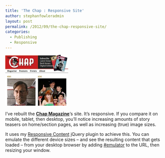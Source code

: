 ```yaml
---
title: 'The Chap : Responsive Site'
author: stephanfowleradmin
layout: post
permalink: /2012/09/the-chap-responsive-site/
categories:
  - Publishing
  - Responsive
---
```

<img src="/assets/2012/09/chap.jpg" alt="chap" width="200" height="162" class="alignleft size-full wp-image-145" />

I&#8217;ve rebuilt the [**Chap&nbsp;Magazine**][1]&#8216;s site. It&#8217;s responsive. If you compare it on mobile, tablet, then desktop, you&#8217;ll notice increasing amounts of story teasers on home/section pages, as well as increasing (true) image sizes. 

It uses my [Responsive Content][2] jQuery plugin to achieve this. You can emulate the different device sizes &#8211; and see the resulting content that gets loaded &#8211; from your desktop browser by adding [#emulator][3] to the URL, then resizing your window.

 [1]: http://thechapmagazine.co.uk/ "Chap Magazine"
 [2]: http://stephanfowler.github.com/responsive-content/ "Responsive Content"
 [3]: http://thechapmagazine.co.uk/#emulator "The Chap Magazine"